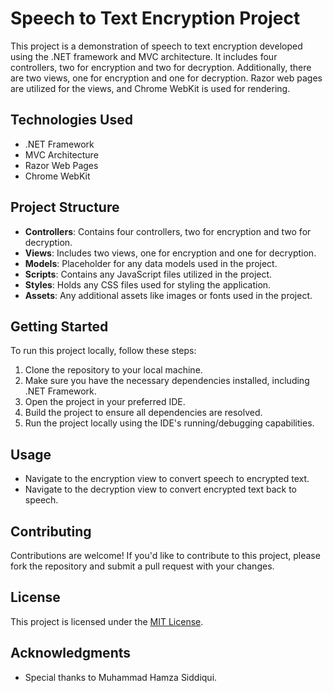# Speech to Text Encryption Project

This project is a demonstration of speech to text encryption developed using the .NET framework and MVC architecture. It includes four controllers, two for encryption and two for decryption. Additionally, there are two views, one for encryption and one for decryption. Razor web pages are utilized for the views, and Chrome WebKit is used for rendering.

## Technologies Used

- .NET Framework
- MVC Architecture
- Razor Web Pages
- Chrome WebKit

## Project Structure

- **Controllers**: Contains four controllers, two for encryption and two for decryption.
- **Views**: Includes two views, one for encryption and one for decryption.
- **Models**: Placeholder for any data models used in the project.
- **Scripts**: Contains any JavaScript files utilized in the project.
- **Styles**: Holds any CSS files used for styling the application.
- **Assets**: Any additional assets like images or fonts used in the project.

## Getting Started

To run this project locally, follow these steps:

1. Clone the repository to your local machine.
2. Make sure you have the necessary dependencies installed, including .NET Framework.
3. Open the project in your preferred IDE.
4. Build the project to ensure all dependencies are resolved.
5. Run the project locally using the IDE's running/debugging capabilities.

## Usage

- Navigate to the encryption view to convert speech to encrypted text.
- Navigate to the decryption view to convert encrypted text back to speech.

## Contributing

Contributions are welcome! If you'd like to contribute to this project, please fork the repository and submit a pull request with your changes.

## License

This project is licensed under the [MIT License](LICENSE).

## Acknowledgments

- Special thanks to Muhammad Hamza Siddiqui.

